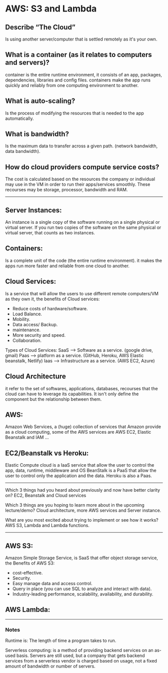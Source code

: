 # AWS: S3 and Lambda

## Describe “The Cloud”
Is using another server/computer that is settled remotely as it's your own. 

## What is a container (as it relates to computers and servers)?
container is the entire runtime environment, it consists of an app, packages, dependencies, libraries and config files. containers make the app runs quickly and reliably from one computing environment to another.

## What is auto-scaling?
Is the process of modifying the resources that is needed to the app automatically.

## What is bandwidth?
Is the maximum data to transfer across a given path. (network bandwidth, data bandwidth).

## How do cloud providers compute service costs?
The cost is calculated based on the resources the company or individual may use in the VM in order to run their apps/services smoothly.
These recourses may be storage, processor, bandwidth and RAM.


------------------------------------------

## Server Instances: 
An instance is a single copy of the software running on a single physical or virtual server. If you run two copies of the software on the same physical or virtual server, that counts as two instances.


## Containers:
Is a complete unit of the code (the entire runtime environment). it makes the apps run more faster and reliable from one cloud to another.

## Cloud Services:
Is a service that will allow the users to use different remote computers/VM as they own it, the benefits of Cloud services:
 - Reduce costs of hardware/software.
 - Load Balance.
 - Mobility.
 - Data access/ Backup.
 - maintenance.
 - More security and speed.
 - Collaboration.

Types of Cloud Services:
SaaS --> Software as a service. (google drive, gmail)
Paas --> platform as a service. (GitHub, Heroku, AWS Elastic beanstalk, Netlify)
Iaas --> Infrastructure as a service. (AWS EC2, Azure)

 
## Cloud Architecture
it refer to the set of softwares, applications, databases, recourses that the cloud can have to leverage its capabilities. It isn't only define the component but the relationship between them.


## AWS:
Amazon Web Services, a (huge) collection of services that Amazon provide as a cloud computing, some of the AWS services are AWS EC2, Elastic Beanstalk and IAM ...

## EC2/Beanstalk vs Heroku:
Elastic Compute cloud is a IaaS service that allow the user to control the app, data, runtime, middleware and OS
BeanStalk is a PaaS that allow the user to control only the application and the data.
Heroku is also a Paas. 


---------------------------------------------


Which 3 things had you heard about previously and now have better clarity on?
EC2, Beanstalk and Cloud services

Which 3 things are you hoping to learn more about in the upcoming lecture/demo?
Cloud architecture, more AWS services and Server instance.

What are you most excited about trying to implement or see how it works?
AWS S3, Lambda and Lambda functions.


----------------------------------------------

## AWS S3: 
Amazon Simple Storage Service, is SaaS that offer object storage service, the Benefits of AWS S3:

 - cost-effective.
 - Security.
 - Easy manage data and access control.
 - Query in place (you can use SQL to analyze and interact with data).
 - Industry-leading performance, scalability, availability, and durability.

## AWS Lambda:






----------------------------------
### Notes 


Runtime is:
The length of time a program takes to run.

Serverless computing:
is a method of providing backend services on an as-used basis. Servers are still used, but a company that gets backend services from a serverless vendor is charged based on usage, not a fixed amount of bandwidth or number of servers.